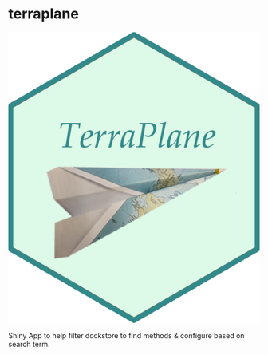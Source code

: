 # terraplane

![](images/terraplane.png)

Shiny App to help filter dockstore to find methods & configure based on search term. 


